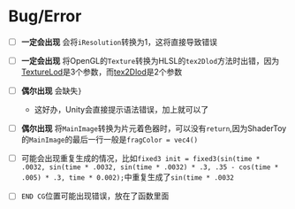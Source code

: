 
# Bug/Error 
- [ ] **一定会出现** 会将```iResolution```转换为1，这将直接导致错误

- [ ] **一定会出现** 将OpenGL的```Texture```转换为HLSL的```tex2Dlod```方法时出错，因为[TextureLod](https://registry.khronos.org/OpenGL-Refpages/gl4/html/textureLod.xhtml)是3个参数，而[tex2Dlod](https://learn.microsoft.com/en-us/windows/win32/direct3dhlsl/dx-graphics-hlsl-tex2dlod)是2个参数

- [ ] **偶尔出现** 会缺失```}```
  - 这好办，Unity会直接提示语法错误，加上就可以了

- [ ] **偶尔出现** 将```MainImage```转换为片元着色器时，可以没有```return```,因为ShaderToy的```MainImage```的最后一行一般是```fragColor = vec4()``` 
- [ ]  可能会出现重复生成的情况，比如```fixed3 init = fixed3(sin(time * .0032, sin(time * .0032, sin(time * .0032) * .3, .35 - cos(time * .005) * .3, time * 0.002);```中重复生成了```sin(time * .0032```
- [ ]  ```END CG```位置可能出现错误，放在了函数里面



